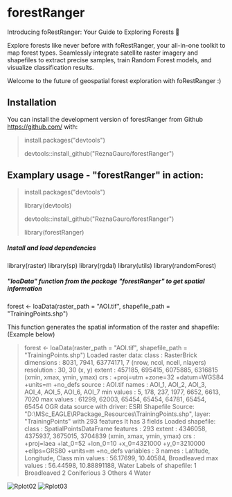 # forestRanger

Introducing foRestRanger: Your Guide to Exploring Forests 🌲

Explore forests like never before with foRestRanger, your all-in-one toolkit to map forest types. Seamlessly integrate satellite raster imagery and shapefiles to extract precise samples, train Random Forest models, and visualize classification results.

Welcome to the future of geospatial forest exploration with foRestRanger :)

## Installation

You can install the development version of forestRanger from Github <https://github.com/> with:
>install.packages("devtools")
>
>devtools::install_github("ReznaGauro/forestRanger")

## Examplary usage - "forestRanger" in action:
> install.packages("devtools")
>
> library(devtools)
>
> devtools::install_github("ReznaGauro/forestRanger")
>
> library(forestRanger)

##### Install and load dependencies
library(raster)
library(sp)
library(rgdal)
library(utils)
library(randomForest)

##### "loaData" function from the package "forestRanger" to get spatial information
forest <- loaData(raster_path = "AOI.tif", shapefile_path = "TrainingPoints.shp")

This function generates the spatial information of the raster and shapefile:
(Example below)
> forest <- loaData(raster_path = "AOI.tif", shapefile_path = "TrainingPoints.shp")
>Loaded raster data:
> class      : RasterBrick
> dimensions : 8031, 7941, 63774171, 7  (nrow, ncol, ncell, nlayers)
> resolution : 30, 30  (x, y)
> extent     : 457185, 695415, 6075885, 6316815  (xmin, xmax, ymin, ymax)
> crs        : +proj=utm +zone=32 +datum=WGS84 +units=m +no_defs
> source     : AOI.tif
> names      : AOI_1, AOI_2, AOI_3, AOI_4, AOI_5, AOI_6, AOI_7
> min values :     5,   178,   237,  1977,  6652,  6613,  7020
> max values : 61299, 62003, 65454, 65454, 64781, 65454, 65454
> OGR data source with driver: ESRI Shapefile 
> Source: "D:\MSc_EAGLE\RPackage_Resources\TrainingPoints.shp", layer: "TrainingPoints"
> with 293 features
> It has 3 fields
> Loaded shapefile:
> class       : SpatialPointsDataFrame 
> features    : 293 
> extent      : 4346058, 4375937, 3675015, 3704839  (xmin, xmax, ymin, ymax)
> crs         : +proj=laea +lat_0=52 +lon_0=10 +x_0=4321000 +y_0=3210000 +ellps=GRS80 +units=m +no_defs 
> variables   : 3
> names       : Latitude,   Longitude,       Class 
> min values  : 56.17699,    10.40584, Broadleaved 
> max values  : 56.44598, 10.88891188,       Water 
> Labels of shapefile:
> 1 Broadleaved 
> 2 Coniferious
> 3 Others
> 4 Water

![Rplot02](https://github.com/ReznaGauro/forestRanger/assets/148858687/bb65283c-557f-413d-a1c3-e2c7479c30c3)
![Rplot03](https://github.com/ReznaGauro/forestRanger/assets/148858687/1ba7a480-358e-4199-b5dc-a76e84e3aafa)


